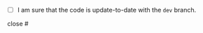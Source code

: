<!--
 Thank you for submitting a Pull Request.
 Please read our Pull Request guidelines:
 https://github.com/dream-num/univer/blob/dev/CONTRIBUTING.md#submitting-pull-requests
-->

- [ ] I am sure that the code is update-to-date with the `dev` branch.

<!-- Associate an issue with the pull request. -->
<!-- Feel free to delete this if there is no related issue. -->

close #

<!-- A description of the proposed changes. -->

<!-- How to test them. -->

